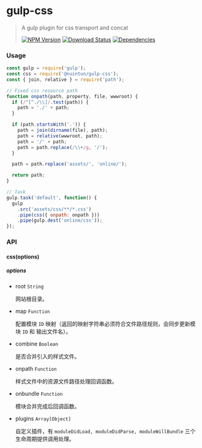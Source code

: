 # gulp-css

> A gulp plugin for css transport and concat
>
> [![NPM Version][npm-image]][npm-url]
> [![Download Status][download-image]][npm-url]
> [![Dependencies][david-image]][david-url]

### Usage

```js
const gulp = require('gulp');
const css = require('@nuintun/gulp-css');
const { join, relative } = require('path');

// Fixed css resource path
function onpath(path, property, file, wwwroot) {
  if (/^[^./\\]/.test(path)) {
    path = './' + path;
  }

  if (path.startsWith('.')) {
    path = join(dirname(file), path);
    path = relative(wwwroot, path);
    path = '/' + path;
    path = path.replace(/\\+/g, '/');
  }

  path = path.replace('assets/', 'online/');

  return path;
}

// Task
gulp.task('default', function() {
  gulp
    .src('assets/css/**/*.css')
    .pipe(css({ onpath: onpath }))
    .pipe(gulp.dest('online/css'));
});
```

### API

#### css(options)

##### _options_

- root `String`

  网站根目录。

- map `Function`

  配置模块 `ID` 映射（返回的映射字符串必须符合文件路径规则，会同步更新模块 `ID` 和 输出文件名）。

- combine `Boolean`

  是否合并引入的样式文件。

- onpath `Function`

  样式文件中的资源文件路径处理回调函数。

- onbundle `Function`

  模块合并完成后回调函数。

- plugins `Array[Object]`

  自定义插件，有 `moduleDidLoad, moduleDidParse, moduleWillBundle` 三个生命周期提供调用处理。

[npm-image]: http://img.shields.io/npm/v/@nuintun/gulp-css.svg?style=flat-square
[npm-url]: https://www.npmjs.org/package/@nuintun/gulp-css
[download-image]: http://img.shields.io/npm/dm/@nuintun/gulp-css.svg?style=flat-square
[david-image]: http://img.shields.io/david/nuintun/gulp-css.svg?style=flat-square
[david-url]: https://david-dm.org/nuintun/gulp-css
